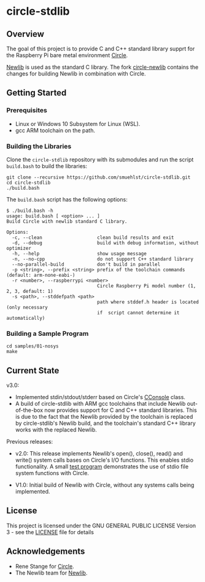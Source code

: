 # circle-stdlib

## Overview

The goal of this project is to provide C and C++ standard library supprt for the
Raspberry Pi bare metal environment [Circle](https://github.com/rsta2/circle).

[Newlib](https://sourceware.org/newlib/) is used as the standard C library. The fork
[circle-newlib](https://github.com/smuehlst/circle-newlib) contains the changes for
building Newlib in combination with Circle.

## Getting Started

### Prerequisites

* Linux or Windows 10 Subsystem for Linux (WSL).
* gcc ARM toolchain on the path.

### Building the Libraries

Clone the `circle-stdlib` repository with its submodules and run
the script `build.bash` to build the libraries:

```
git clone --recursive https://github.com/smuehlst/circle-stdlib.git
cd circle-stdlib
./build.bash
```

The `build.bash` script has the following options:

```
$ ./build.bash -h
usage: build.bash [ <option> ... ]
Build Circle with newlib standard C library.

Options:
  -c, --clean                    clean build results and exit
  -d, --debug                    build with debug information, without optimizer
  -h, --help                     show usage message
  -n, --no-cpp                   do not support C++ standard library
  --no-parallel-build            don't build in parallel
  -p <string>, --prefix <string> prefix of the toolchain commands (default: arm-none-eabi-)
  -r <number>, --raspberrypi <number>
                                 Circle Raspberry Pi model number (1, 2, 3, default: 1)
  -s <path>, --stddefpath <path>
                                 path where stddef.h header is located (only necessary
                                 if  script cannot determine it automatically)
```

### Building a Sample Program

```
cd samples/01-nosys
make
```

## Current State

v3.0:
* Implemented stdin/stdout/stderr based on Circle's [CConsole](libs/circle/lib/input/console.cpp)
class.
* A build of circle-stdlib with ARM gcc toolchains that include Newlib out-of-the-box now provides
support for C and C++ standard libraries. This is due to the fact that the Newlib provided by the toolchain
is replaced by circle-stdlib's Newlib build, and the toolchain's standard C++ library works with the
replaced Newlib.

Previous releases:

* v2.0: This release implements Newlib's open(), close(), read() and write()
system calls bases on Circle's I/O functions. This enables stdio functionality.
A small [test program](samples/03-stdio-fatfs) demonstrates the use of
stdio file system functions with Circle.

* V1.0: Initial build of Newlib with Circle, without any systems calls being implemented.

## License

This project is licensed under the GNU GENERAL PUBLIC LICENSE
Version 3 - see the [LICENSE](LICENSE) file for details

## Acknowledgements

* Rene Stange for [Circle](https://github.com/rsta2/circle).
* The Newlib team for [Newlib](https://sourceware.org/newlib/).
